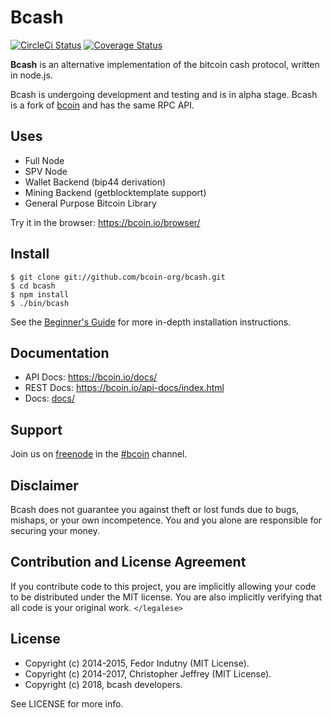 # Bcash

[![CircleCi Status][circleci-status-img]][circleci-status-url]
[![Coverage Status][coverage-status-img]][coverage-status-url]

**Bcash** is an alternative implementation of the bitcoin cash protocol,
written in node.js.

Bcash is undergoing development and testing and is in alpha stage. Bcash
is a fork of [bcoin][bcoin] and has the same RPC API.

## Uses

- Full Node
- SPV Node
- Wallet Backend (bip44 derivation)
- Mining Backend (getblocktemplate support)
- General Purpose Bitcoin Library

Try it in the browser: https://bcoin.io/browser/

## Install

```
$ git clone git://github.com/bcoin-org/bcash.git
$ cd bcash
$ npm install
$ ./bin/bcash
```

See the [Beginner's Guide][guide] for more in-depth installation instructions.

## Documentation

- API Docs: https://bcoin.io/docs/
- REST Docs: https://bcoin.io/api-docs/index.html
- Docs: [docs/](docs/README.md)

## Support

Join us on [freenode][freenode] in the [#bcoin][irc] channel.

## Disclaimer

Bcash does not guarantee you against theft or lost funds due to bugs, mishaps,
or your own incompetence. You and you alone are responsible for securing your
money.

## Contribution and License Agreement

If you contribute code to this project, you are implicitly allowing your code
to be distributed under the MIT license. You are also implicitly verifying that
all code is your original work. `</legalese>`

## License

- Copyright (c) 2014-2015, Fedor Indutny (MIT License).
- Copyright (c) 2014-2017, Christopher Jeffrey (MIT License).
- Copyright (c) 2018, bcash developers.

See LICENSE for more info.

[bcoin]: https://bcoin.io
[purse]: https://purse.io
[freenode]: https://freenode.net/
[irc]: irc://irc.freenode.net/bcoin
[guide]: ./docs/Beginner's-Guide.md
[changelog]: ./CHANGELOG.md


[coverage-status-img]: https://codecov.io/gh/bcoin-org/bcash/badge.svg?branch=master
[coverage-status-url]: https://codecov.io/gh/bcoin-org/bcash?branch=master
[circleci-status-img]: https://circleci.com/gh/bcoin-org/bcash/tree/master.svg?style=shield
[circleci-status-url]: https://circleci.com/gh/bcoin-org/bcash/tree/master
